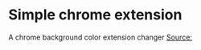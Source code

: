 # Simple chrome extension
A chrome background color extension changer
[Source:](https://developer.chrome.com/docs/extensions/mv3/getstarted/)

